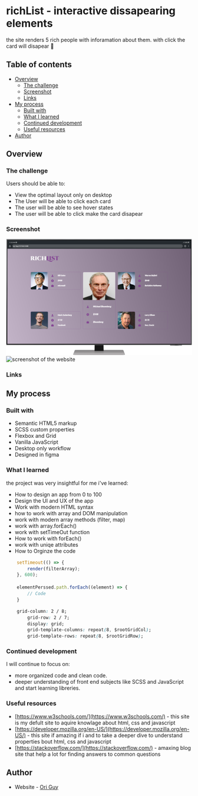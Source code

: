 # richList - interactive dissapearing elements

the site renders 5 rich people with inforamation about them.
with click the card will disapear 🤯

## Table of contents

- [Overview](#overview)
  - [The challenge](#the-challenge)
  - [Screenshot](#screenshot)
  - [Links](#links)
- [My process](#my-process)
  - [Built with](#built-with)
  - [What I learned](#what-i-learned)
  - [Continued development](#continued-development)
  - [Useful resources](#useful-resources)
- [Author](#author)

## Overview

### The challenge

Users should be able to:

- View the optimal layout only on desktop
- The User will be able to click each card
- The user will be able to see hover states
- The user will be able to click make the card disapear

### Screenshot

![screenshot of the website](/Assets/mobile(2).png)
![screenshot of the website](/Assets/mobile.gif)

### Links

<!-- - Live Site URL: [ Click to See the Site](https://firstsignuppageoriguy.netlify.app/) -->

## My process

### Built with

- Semantic HTML5 markup
- SCSS custom properties
- Flexbox and Grid
- Vanilla JavaScript
- Desktop only workflow
- Designed in figma

### What I learned

the project was very insightful for me i've learned:

- How to design an app from 0 to 100
- Design the UI and UX of the app
- Work with modern HTML syntax
- how to work with array and DOM manipulation
- work with modern array methods (filter, map)
- work with array.forEach()
- work with setTimeOut function
- How to work with forEach()
- work with uniqe attributes
- How to Orginze the code

```JavaScript
    setTimeout(() => {
        render(filterArray);
    }, 600);

    elementPerssed.path.forEach((element) => {
        // Code
    }
```

```CSS
	grid-column: 2 / 8;
		grid-row: 2 / 7;
		display: grid;
		grid-template-columns: repeat(8, $rootGridCol);
		grid-template-rows: repeat(8, $rootGridRow);

```




### Continued development

I will continue to focus on:

- more organized code and clean code.
- deeper understanding of front end subjects like SCSS and JavaScript and start learning libreries.

### Useful resources

- [https://www.w3schools.com/](https://www.w3schools.com/) - this site is my defult site to aquire knowlage about html, css and javascript
- [https://developer.mozilla.org/en-US/](https://developer.mozilla.org/en-US/) - this site if amazing if i and to take a deeper dive to understand properties bout html, css and javascript
- [https://stackoverflow.com/](https://stackoverflow.com/) - amaxing blog site that help a lot for finding answers to common questions

## Author

- Website - [Ori Guy](https://github.com/origuy)

